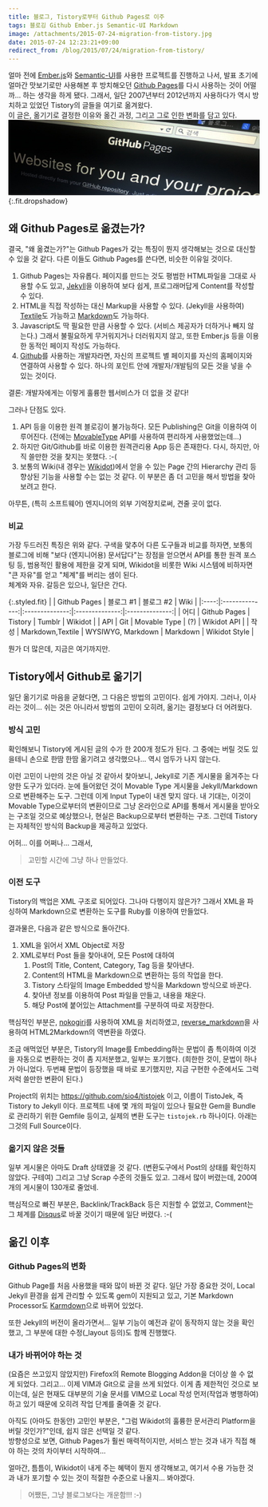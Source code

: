 ```yaml
---
title: 블로그, Tistory로부터 Github Pages로 이주
tags: 블로깅 Github Ember.js Semantic-UI Markdown
image: /attachments/2015-07-24-migration-from-tistory.jpg
date: 2015-07-24 12:23:21+09:00
redirect_from: /blog/2015/07/24/migration-from-tistory/
---
```

얼마 전에
[Ember.js](http://emberjs.com/)와
[Semantic-UI](http://semantic-ui.com/)를
사용한 프로젝트를 진행하고 나서, 발표 초기에 얼마간 맛보기로만 사용해본
후 방치해오던
[Github Pages](https://pages.github.com/)를
다시 사용하는 것이 어떨까... 하는 생각을 하게 됐다. 그래서, 일단 2007년부터
2012년까지 사용하다가 역시 방치하고 있었던 Tistory의 글들을 여기로 옮겨왔다.  
이 글은, 옮기기로 결정한 이유와 옮긴 과정, 그리고 그로 인한 변화를 담고 있다.
![](/attachments/2015-07-24-migration-from-tistory.jpg){:.fit.dropshadow}

## 왜 Github Pages로 옮겼는가?

결국, "왜 옮겼는가?"는 Github Pages가 갖는 특징이 뭔지 생각해보는 것으로
대신할 수 있을 것 같다. 다른 이들도 Github Pages를 쓴다면, 비슷한 이유일
것이다.

1. Github Pages는 자유롭다. 페이지를 만드는 것도 평범한 HTML파일을 그대로
   사용할 수도 있고, [Jekyll](http://jekyllrb.com/)을 이용하여 보다 쉽게,
   프로그래머답게 Content를 작성할 수 있다.
1. HTML을 직접 작성하는 대신 Markup을 사용할 수 있다. (Jekyll을 사용하여)
   [Textile](https://en.wikipedia.org/wiki/Textile_%28markup_language%29)도
   가능하고 [Markdown](https://en.wikipedia.org/wiki/Markdown)도 가능하다.
1. Javascript도 딱 필요한 만큼 사용할 수 있다. (서비스 제공자가 더하거나
   빼지 않는다.) 그래서 불필요하게 무거워지거나 더러워지지 않고, 또한
   Ember.js 등을 이용한 동적인 페이지 작성도 가능하다.
1. [Github](http://github.com)를 사용하는 개발자라면, 자신의 프로젝트 별
   페이지를 자신의 홈페이지와 연결하여 사용할 수 있다. 하나의 포인트 안에
   개발자/개발팀의 모든 것을 넣을 수 있는 것이다.

결론: 개발자에게는 이렇게 훌륭한 웹서비스가 더 없을 것 같다!

그러나 단점도 있다.

1. API 등을 이용한 원격 블로깅이 불가능하다. 모든 Publishing은 Git을
   이용하여 이루어진다. (전에는
   [MovableType](https://en.wikipedia.org/wiki/Movable_Type) API를
   사용하여 편리하게 사용했었는데...)
1. 하지만 Git/Github를 바로 이용한 원격관리용 App 등은 존재한다.
   다시, 하지만, 아직 쓸만한 것을 찾지는 못했다. :-(
1. 보통의 Wiki(내 경우는 [Wikidot](http://wikidot.com))에서 얻을 수 있는
   Page 간의 Hierarchy 관리 등 향상된 기능을 사용할 수는 없는 것 같다.
   이 부분은 좀 더 고민을 해서 방법을 찾아보려고 한다.

아무튼, (특히 소프트웨어) 엔지니어의 외부 기억장치로써, 견줄 곳이 없다.

### 비교

가장 두드러진 특징은 위와 같다. 구색을 맟추어 다른 도구들과 비교를 하자면,
보통의 블로그에 비해 "보다 (엔지니어용) 문서답다"는 장점을 얻으면서
API를 통한 원격 포스팅 등, 범용적인 활용에 제한을 갖게 되며, Wikidot을
비롯한 Wiki 시스템에 비하자면 "큰 자유"를 얻고 "체계"를 버리는 샘이 된다.  
체계와 자유. 갈등은 있으나, 일단은 간다.

{:.styled.fit}
|      | Github Pages   | 블로그 #1      | 블로그 #2      | Wiki           |
|:----:|:--------------:|:--------------:|:--------------:|:--------------:|
| 어디 | Github Pages   | Tistory        | Tumblr         | Wikidot        |
| API  | Git            | Movable Type   | (?)            | Wikidot API    |
| 작성 | Markdown,Textile | WYSIWYG, Markdown | Markdown  | Wikidot Style  |

뭔가 더 많은데, 지금은 여기까지만.

## Tistory에서 Github로 옮기기

일단 옮기기로 마음을 굳혔다면, 그 다음은 방법의 고민이다. 쉽게 가야지.
그러나, 이사라는 것이... 쉬는 것은 아니라서 방법의 고민이 오히려, 옮기는
결정보다 더 어려웠다.

### 방식 고민

확인해보니 Tistory에 게시된 글의 수가 한 200개 정도가 된다. 그 중에는
버릴 것도 있을테니 손으로 한땀 한땀 옮기려고 생각했으나... 역시 엄두가
나지 않는다.

이런 고민이 나만의 것은 아닐 것 같아서 찾아보니, Jekyll로 기존 게시물을
옮겨주는 다양한 도구가 있더라. 눈에 들어왔던 것이 Movable Type 게시물을
Jekyll/Markdown으로 변환해주는 도구.
그런데 이게 Input Type이 내겐 맞지 않다. 내 기대는, 이것이 Movable
Type으로부터의 변환이므로 그냥 온라인으로 API를 통해서 게시물을 받아오는
구조일 것으로 예상했으나, 현실은 Backup으로부터 변환하는 구조. 그런데
Tistory는 자체적인 방식의 Backup을 제공하고 있었다.

어허... 이를 어쩌나... 그래서,

> 고민할 시간에 그냥 하나 만들었다.

### 이전 도구

Tistory의 백업은 XML 구조로 되어있다. 그나마 다행이지 않은가? 그래서
XML을 파싱하여 Markdown으로 변환하는 도구를 Ruby를 이용하여 만들었다.

결과물은, 다음과 같은 방식으로 돌아간다.

1. XML을 읽어서 XML Object로 저장
1. XML로부터 Post 들을 찾아내어, 모든 Post에 대하여
   1. Post의 Title, Content, Category, Tag 등을 찾아낸다.
   1. Content의 HTML을 Markdown으로 변환하는 등의 작업을 한다.
   1. Tistory 스타일의 Image Embedded 방식을 Markdown 방식으로 바꾼다.
   1. 찾아낸 정보를 이용하여 Post 파일을 만들고, 내용을 채운다.
   1. 해당 Post에 붙어있는 Attachment를 구분하여 따로 저장한다.

핵심적인 부분은, [nokogiri](http://www.nokogiri.org/)를 사용하여 XML을
처리하였고, [reverse_markdown](https://github.com/xijo/reverse_markdown)을
사용하여 HTML2Markdown의 역변환을 하였다.

조금 애먹었던 부분은, Tistory의 Image를 Embedding하는 문법이 좀 특이하여
이것을 자동으로 변환하는 것이 좀 지저분했고, 일부는 포기했다. (희한한
것이, 문법이 하나가 아니었다. 두번째 문법이 등장했을 때 바로 포기했지만,
지금 구현한 수준에서도 그럭저럭 쓸만한 변환이 된다.)

Project의 위치는 <https://github.com/sio4/tistojek> 이고, 이름이 TistoJek,
즉 Tistory to Jekyll 이다. 프로젝트 내에 몇 개의 파일이 있으나 필요한
Gem을 Bundle로 관리하기 위한 Gemfile 등이고, 실제의 변환 도구는
`tistojek.rb` 하나이다. 아래는 그것의 Full Source이다.

<script src="http://gist-it.appspot.com/github/sio4/tistojek/blob/master/tistojek.rb"></script>

### 옮기지 않은 것들

일부 게시물은 아마도 Draft 상태였을 것 같다. (변환도구에서 Post의 상태를
확인하지 않았다. 구테여) 그리고 그냥 Scrap 수준의 것들도 있고.  그래서
많이 버렸는데, 200여개의 게시물이 130개로 줄었네.

핵심적으로 빠진 부분은, Backlink/TrackBack 등은 지원할 수 없었고,
Comment는 그 체계를 [Disqus](https://disqus.com/)로 바꿀 것이기 때문에
일단 버렸다. :-(

## 옮긴 이후

### Github Pages의 변화

Github Page를 처음 사용했을 때와 많이 바뀐 것 같다. 일단 가장 중요한 것이,
Local Jekyll 환경을 쉽게 관리할 수 있도록 gem이 지원되고 있고, 기본
Markdown Processor도 [Karmdown](http://kramdown.gettalong.org/)으로 바뀌어
있었다.

또한 Jekyll의 버전이 올라가면서... 일부 기능이 예전과 같이 동작하지 않는
것을 확인했고, 그 부분에 대한 수정(\_layout 등의)도 함께 진행했다.

### 내가 바뀌어야 하는 것

(요즘은 쓰고있지 않았지만) Firefox의 Remote Blogging Addon을 더이상
쓸 수 없게 되었다. 그리고... 이제 VIM과 Git으로 글을 쓰게 되었다.
이게 좀 제한적인 것으로 보이는데, 실은 현재도 대부분의 기술 문서를
VIM으로 Local 작성 먼저(작업과 병행하여) 하고 있기 때문에 오히려
작업 단계를 줄여줄 것 같다.

아직도 (아마도 한동안) 고민인 부분은, "그럼 Wikidot의 훌륭한 문서관리
Platform을 버릴 것인가?"인데, 쉽지 않은 선택일 것 같다.  
방향성으로 보면, Github Pages가 훨씬 매력적이지만, 서비스 받는 것과
내가 직접 해야 하는 것의 차이부터 시작하여...

얼마간, 틈틈이, Wikidot이 내게 주는 혜택이 뭔지 생각해보고, 여기서 수용
가능한 것과 내가 포기할 수 있는 것이 적절한 수준으로 나올지... 봐야겠다.

> 어쨌든, 그냥 블로그보다는 개운함!!! :-)


